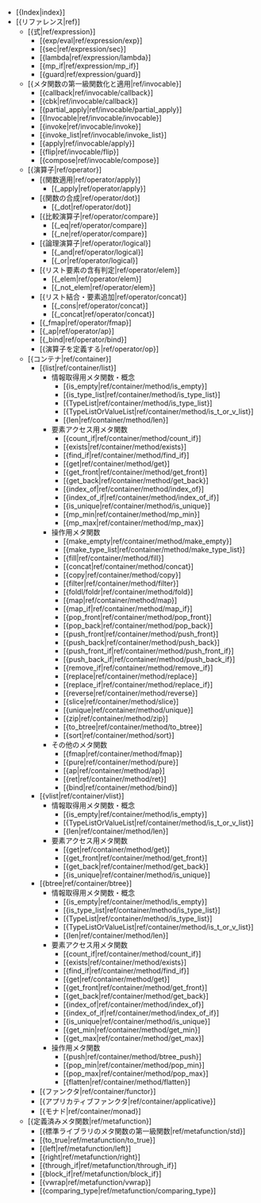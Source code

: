- [{Index|index}]
- [{リファレンス|ref}]
    - [{式|ref/expression}]
        - [{exp/eval|ref/expression/exp}]
        - [{sec|ref/expression/sec}]
        - [{lambda|ref/expression/lambda}]
        - [{mp_if|ref/expression/mp_if}]
        - [{guard|ref/expression/guard}]
    - [{メタ関数の第一級関数化と適用|ref/invocable}]
        - [{callback|ref/invocable/callback}]
        - [{cbk|ref/invocable/callback}]
        - [{partial_apply|ref/invocable/partial_apply}]
        - [{Invocable|ref/invocable/invocable}]
        - [{invoke|ref/invocable/invoke}]
        - [{invoke_list|ref/invocable/invoke_list}]
        - [{apply|ref/invocable/apply}]
        - [{flip|ref/invocable/flip}]
        - [{compose|ref/invocable/compose}]
    - [{演算子|ref/operator}]
        - [{関数適用|ref/operator/apply}]
            - [{_apply|ref/operator/apply}]
        - [{関数の合成|ref/operator/dot}]
            - [{_dot|ref/operator/dot}]
        - [{比較演算子|ref/operator/compare}]
            - [{_eq|ref/operator/compare}]
            - [{_ne|ref/operator/compare}]
        - [{論理演算子|ref/operator/logical}]
            - [{_and|ref/operator/logical}]
            - [{_or|ref/operator/logical}]
        - [{リスト要素の含有判定|ref/operator/elem}]
            - [{_elem|ref/operator/elem}]
            - [{_not_elem|ref/operator/elem}]
        - [{リスト結合・要素追加|ref/operator/concat}]
            - [{_cons|ref/operator/concat}]
            - [{_concat|ref/operator/concat}]
        - [{_fmap|ref/operator/fmap}]
        - [{_ap|ref/operator/ap}]
        - [{_bind|ref/operator/bind}]
        - [{演算子を定義する|ref/operator/op}]
    - [{コンテナ|ref/container}]
        - [{list|ref/container/list}]
            - 情報取得用メタ関数・概念
                - [{is_empty|ref/container/method/is_empty}]
                - [{is_type_list|ref/container/method/is_type_list}]
                - [{TypeList|ref/container/method/is_type_list}]
                - [{TypeListOrValueList|ref/container/method/is_t_or_v_list}]
                - [{len|ref/container/method/len}]
            - 要素アクセス用メタ関数
                - [{count_if|ref/container/method/count_if}]
                - [{exists|ref/container/method/exists}]
                - [{find_if|ref/container/method/find_if}]
                - [{get|ref/container/method/get}]
                - [{get_front|ref/container/method/get_front}]
                - [{get_back|ref/container/method/get_back}]
                - [{index_of|ref/container/method/index_of}]
                - [{index_of_if|ref/container/method/index_of_if}]
                - [{is_unique|ref/container/method/is_unique}]
                - [{mp_min|ref/container/method/mp_min}]
                - [{mp_max|ref/container/method/mp_max}]
            - 操作用メタ関数
                - [{make_empty|ref/container/method/make_empty}]
                - [{make_type_list|ref/container/method/make_type_list}]
                - [{fill|ref/container/method/fill}]
                - [{concat|ref/container/method/concat}]
                - [{copy|ref/container/method/copy}]
                - [{filter|ref/container/method/filter}]
                - [{foldl/foldr|ref/container/method/fold}]
                - [{map|ref/container/method/map}]
                - [{map_if|ref/container/method/map_if}]
                - [{pop_front|ref/container/method/pop_front}]
                - [{pop_back|ref/container/method/pop_back}]
                - [{push_front|ref/container/method/push_front}]
                - [{push_back|ref/container/method/push_back}]
                - [{push_front_if|ref/container/method/push_front_if}]
                - [{push_back_if|ref/container/method/push_back_if}]
                - [{remove_if|ref/container/method/remove_if}]
                - [{replace|ref/container/method/replace}]
                - [{replace_if|ref/container/method/replace_if}]
                - [{reverse|ref/container/method/reverse}]
                - [{slice|ref/container/method/slice}]
                - [{unique|ref/container/method/unique}]
                - [{zip|ref/container/method/zip}]
                - [{to_btree|ref/container/method/to_btree}]
                - [{sort|ref/container/method/sort}]
            - その他のメタ関数
                - [{fmap|ref/container/method/fmap}]
                - [{pure|ref/container/method/pure}]
                - [{ap|ref/container/method/ap}]
                - [{ret|ref/container/method/ret}]
                - [{bind|ref/container/method/bind}]
        - [{vlist|ref/container/vlist}]
            - 情報取得用メタ関数・概念
                - [{is_empty|ref/container/method/is_empty}]
                - [{TypeListOrValueList|ref/container/method/is_t_or_v_list}]
                - [{len|ref/container/method/len}]
            - 要素アクセス用メタ関数
                - [{get|ref/container/method/get}]
                - [{get_front|ref/container/method/get_front}]
                - [{get_back|ref/container/method/get_back}]
                - [{is_unique|ref/container/method/is_unique}]
        - [{btree|ref/container/btree}]
            - 情報取得用メタ関数・概念
                - [{is_empty|ref/container/method/is_empty}]
                - [{is_type_list|ref/container/method/is_type_list}]
                - [{TypeList|ref/container/method/is_type_list}]
                - [{TypeListOrValueList|ref/container/method/is_t_or_v_list}]
                - [{len|ref/container/method/len}]
            - 要素アクセス用メタ関数
                - [{count_if|ref/container/method/count_if}]
                - [{exists|ref/container/method/exists}]
                - [{find_if|ref/container/method/find_if}]
                - [{get|ref/container/method/get}]
                - [{get_front|ref/container/method/get_front}]
                - [{get_back|ref/container/method/get_back}]
                - [{index_of|ref/container/method/index_of}]
                - [{index_of_if|ref/container/method/index_of_if}]
                - [{is_unique|ref/container/method/is_unique}]
                - [{get_min|ref/container/method/get_min}]
                - [{get_max|ref/container/method/get_max}]
            - 操作用メタ関数
                - [{push|ref/container/method/btree_push}]
                - [{pop_min|ref/container/method/pop_min}]
                - [{pop_max|ref/container/method/pop_max}]
                - [{flatten|ref/container/method/flatten}]
        - [{ファンクタ|ref/container/functor}]
        - [{アプリカティブファンクタ|ref/container/applicative}]
        - [{モナド|ref/container/monad}]
    - [{定義済みメタ関数|ref/metafunction}]
        - [{標準ライブラリのメタ関数の第一級関数|ref/metafunction/std}]
        - [{to_true|ref/metafunction/to_true}]
        - [{left|ref/metafunction/left}]
        - [{right|ref/metafunction/right}]
        - [{through_if|ref/metafunction/through_if}]
        - [{block_if|ref/metafunction/block_if}]
        - [{vwrap|ref/metafunction/vwrap}]
        - [{comparing_type|ref/metafunction/comparing_type}]
    <!-- - [{マクロ|ref/macro}] -->
